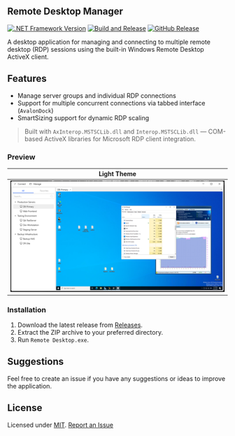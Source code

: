 ## Remote Desktop Manager

[![.NET Framework Version](https://img.shields.io/badge/.NET%20Framework-4.7-blue.svg)]()
[![Build and Release](https://github.com/Rckov/Remote-Desktop/actions/workflows/dotnet-desktop.yml/badge.svg)](https://github.com/Rckov/Remote-Desktop/actions/workflows/dotnet-desktop.yml)
[![GitHub Release](https://img.shields.io/github/v/release/Rckov/Remote-Desktop)](https://github.com/Rckov/Remote-Desktop/releases/latest)

A desktop application for managing and connecting to multiple remote desktop (RDP) sessions using the built-in Windows Remote Desktop ActiveX client.

## Features

- Manage server groups and individual RDP connections
- Support for multiple concurrent connections via tabbed interface (`AvalonDock`)
- SmartSizing support for dynamic RDP scaling

> Built with `AxInterop.MSTSCLib.dll` and `Interop.MSTSCLib.dll` — COM-based ActiveX libraries for Microsoft RDP client integration.

### Preview
| Light Theme |
|-------------|
| ![Dark Theme](images/preview-light.png) |

### Installation
1. Download the latest release from [Releases](https://github.com/Rckov/Remote-Desktop/releases/latest).
2. Extract the ZIP archive to your preferred directory.
3. Run `Remote Desktop.exe`.  

## Suggestions
Feel free to create an issue if you have any suggestions or ideas to improve the application.

## License
Licensed under [MIT](LICENSE). [Report an Issue](https://github.com/Rckov/Xslt-Editor/issues)
